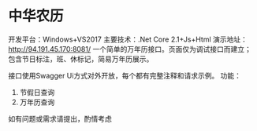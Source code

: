 # 中华农历
开发平台：Windows+VS2017
主要技术：.Net Core 2.1+Js+Html
演示地址：http://94.191.45.170:8081/
一个简单的万年历接口。页面仅为调试接口而建立；包含节日标注，班、休标记，简易万年历展示。

接口使用Swagger Ui方式对外开放，每个都有完整注释和请求示例。
功能：
1. 节假日查询
2. 万年历查询

如有问题或需求请提出，酌情考虑
